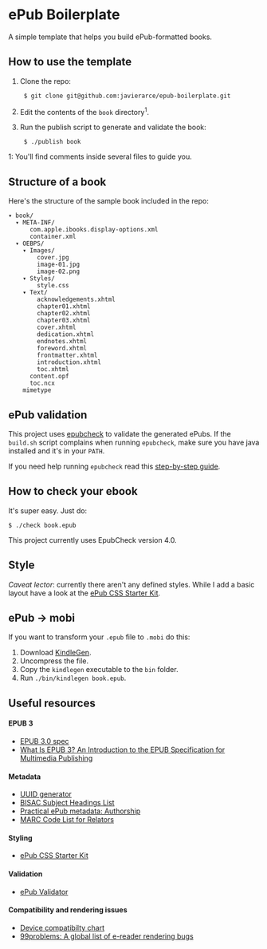 ePub Boilerplate
================

A simple template that helps you build ePub-formatted books.

## How to use the template

1. Clone the repo:

        $ git clone git@github.com:javierarce/epub-boilerplate.git

2. Edit the contents of the ``book`` directory<sup>1</sup>.

3. Run the publish script to generate and validate the book:

        $ ./publish book

1: You'll find comments inside several files to guide you.

## Structure of a book

Here's the structure of the sample book included in the repo:

    ▾ book/
      ▾ META-INF/
          com.apple.ibooks.display-options.xml
          container.xml
      ▾ OEBPS/
        ▾ Images/
            cover.jpg
            image-01.jpg
            image-02.png
        ▾ Styles/
            style.css
        ▾ Text/
            acknowledgements.xhtml
            chapter01.xhtml
            chapter02.xhtml
            chapter03.xhtml
            cover.xhtml
            dedication.xhtml
            endnotes.xhtml
            foreword.xhtml
            frontmatter.xhtml
            introduction.xhtml
            toc.xhtml
          content.opf
          toc.ncx
        mimetype

## ePub validation

This project uses [epubcheck](https://github.com/IDPF/epubcheck) to validate the generated ePubs. If the ``build.sh`` script complains when running ``epubcheck``, make sure you have java installed and it's in your ``PATH``.

If you need help running ``epubcheck`` read this <a href="http://blog.threepress.org/2010/12/16/running-epubcheck-on-your-computer/">step-by-step guide</a>.

## How to check your ebook

It's super easy. Just do:

    $ ./check book.epub

This project currently uses EpubCheck version 4.0.

## Style

*Caveat lector*: currently there aren't any defined styles. While I add a basic layout have a look at the <a href="https://github.com/mattharrison/epub-css-starter-kit">ePub CSS Starter Kit</a>.

## ePub → mobi

If you want to transform your ``.epub`` file to ``.mobi`` do this:

1. Download [KindleGen](http://www.amazon.com/gp/feature.html?ie=UTF8&docId=1000765211).
2. Uncompress the file.
3. Copy the ``kindlegen`` executable to the ``bin`` folder.
4. Run ``./bin/kindlegen book.epub``.

## Useful resources

#### EPUB 3
* [EPUB 3.0 spec](http://idpf.org/epub/30)
* [What Is EPUB 3? An Introduction to the EPUB Specification for Multimedia Publishing](http://shop.oreilly.com/product/0636920022442.do)

#### Metadata
* [UUID generator](http://www.famkruithof.net/uuid/uuidgen)
* [BISAC Subject Headings List](http://www.bisg.org/what-we-do-0-136-bisac-subject-headings-list-major-subjects.php)
* [Practical ePub metadata: Authorship](http://blog.threepress.org/2009/11/27/practical-epub-metadata-authorship/)
* [MARC Code List for Relators](http://www.loc.gov/marc/relators)

#### Styling
* [ePub CSS Starter Kit](https://github.com/mattharrison/epub-css-starter-kit)

#### Validation
* [ePub Validator](https://github.com/IDPF/epubcheck)

#### Compatibility and rendering issues
* [Device compatibilty chart](http://wiki.mobileread.com/wiki/Device_Compatibility)
* [99problems: A global list of e-reader rendering bugs](https://github.com/dvschultz/99problems)

